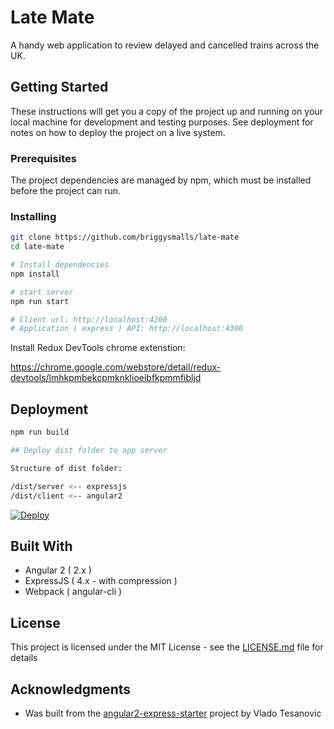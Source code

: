 # Late Mate

A handy web application to review delayed and cancelled trains across the UK.

## Getting Started

These instructions will get you a copy of the project up and running on your local machine for development and testing purposes. See deployment for notes on how to deploy the project on a live system.

### Prerequisites

The project dependencies are managed by npm, which must be installed before the project can run.

### Installing

```bash
git clone https://github.com/briggysmalls/late-mate
cd late-mate

# Install dependencies
npm install

# start server
npm run start

# Client url: http://localhost:4200
# Application ( express ) API: http://localhost:4300
```

Install Redux DevTools chrome extenstion:

https://chrome.google.com/webstore/detail/redux-devtools/lmhkpmbekcpmknklioeibfkpmmfibljd

<!--## Running the tests

Explain how to run the automated tests for this system

### Break down into end to end tests

Explain what these tests test and why

```
Give an example
```

### And coding style tests

Explain what these tests test and why

```
Give an example
```-->

## Deployment


```bash
npm run build

## Deploy dist folder to app server

Structure of dist folder:

/dist/server <-- expressjs
/dist/client <-- angular2

```

[![Deploy](https://www.herokucdn.com/deploy/button.png)](https://heroku.com/deploy)

## Built With

- Angular 2 ( 2.x )
- ExpressJS ( 4.x - with compression )
- Webpack ( angular-cli )

<!--## Contributing

Please read [CONTRIBUTING.md](https://gist.github.com/PurpleBooth/b24679402957c63ec426) for details on our code of conduct, and the process for submitting pull requests to us.

## Versioning

We use [SemVer](http://semver.org/) for versioning. For the versions available, see the [tags on this repository](https://github.com/your/project/tags). 

## Authors

* **Billie Thompson** - *Initial work* - [PurpleBooth](https://github.com/PurpleBooth)

See also the list of [contributors](https://github.com/your/project/contributors) who participated in this project.-->

## License

This project is licensed under the MIT License - see the [LICENSE.md](LICENSE.md) file for details

## Acknowledgments

* Was built from the [angular2-express-starter](https://github.com/vladotesanovic/angular2-express-starter) project by Vlado Tesanovic
